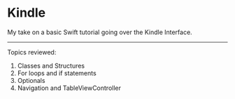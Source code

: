 # Kindle
My take on a basic Swift tutorial going over the Kindle Interface.

--- 

Topics reviewed: 

1. Classes and Structures
2. For loops and if statements
3. Optionals
4. Navigation and TableViewController

